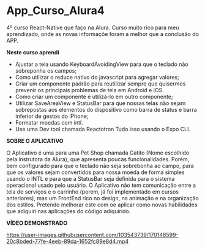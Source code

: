 # App_Curso_Alura4
4º curso React-Native que faço na Alura. Curso muito rico para meu aprendizado, onde as novas informaçõe foram a melhor que a  conclusão do APP. 

**Neste curso aprendi**

* Ajustar a tela usando KeyboardAvoidingView para que o teclado não sobreponha os campos;
* Como utilizar o reduce nativo do javascript para agregar valores;
* Criar um componente padrão para reutilizar sempre que quisermos prevenir os principais problemas de tela em Android e iOS.
* Como criar um componente e utilizá-lo em outro componente;
* Utilizar SaveAreaView e StatusBar para que nossas telas não sejam sobrepostas aos elementos do dispositivo como barra de status e barra inferior de gestos do iPhone;
* Formatar moedas com intl.
* Use uma Dev tool chamada Reactotron 
Tudo isso usando o Expo CLI.


**SOBRE O APLICATIVO** 

  O Aplicativo é uma para uma Pet Shop chamada Gatito (Nome escolhido pela instrutora da Alura), que apresenta poucas funcionalidades. Porém, bem configurado 
para que o teclado não seja sobrebonha ao campo, para que os valores sejam convertidos para nossa moeda de forma simples usando o INTL e para que a StatusBar 
seja definida para o sistema operacional usado pelo usuário. 
  O Aplicativo não tem comunicação entre a tela de serviços e o carrinho (porem, já foi implementado em cursos anteriores), mas um FrontEnd rico no design, 
na animação e na organização dos estilos. Pretendo melhorar este com oe aplicar como novas habilidades que adiquiri nas aplicações do código adiquirido.

**VÍDEO DEMONSTRADO**



https://user-images.githubusercontent.com/103543739/170148599-20c8bded-77fe-4eeb-89da-1652fc89e8d4.mp4

